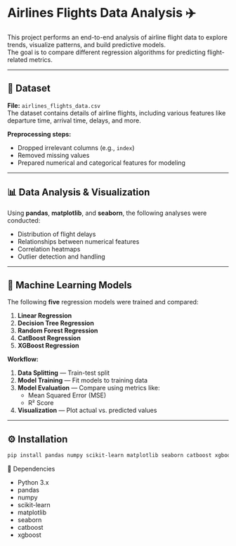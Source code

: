 # Airlines Flights Data Analysis ✈️

This project performs an end-to-end analysis of airline flight data to explore trends, visualize patterns, and build predictive models.  
The goal is to compare different regression algorithms for predicting flight-related metrics.

---

## 📂 Dataset
**File:** `airlines_flights_data.csv`  
The dataset contains details of airline flights, including various features like departure time, arrival time, delays, and more.  

**Preprocessing steps:**
- Dropped irrelevant columns (e.g., `index`)
- Removed missing values
- Prepared numerical and categorical features for modeling

---

## 📊 Data Analysis & Visualization
Using **pandas**, **matplotlib**, and **seaborn**, the following analyses were conducted:
- Distribution of flight delays
- Relationships between numerical features
- Correlation heatmaps
- Outlier detection and handling

---

## 🤖 Machine Learning Models
The following **five** regression models were trained and compared:
1. **Linear Regression**
2. **Decision Tree Regression**
3. **Random Forest Regression**
4. **CatBoost Regression**
5. **XGBoost Regression**

**Workflow:**
1. **Data Splitting** — Train-test split
2. **Model Training** — Fit models to training data
3. **Model Evaluation** — Compare using metrics like:
   - Mean Squared Error (MSE)
   - R² Score
4. **Visualization** — Plot actual vs. predicted values

---

## ⚙️ Installation
```bash
pip install pandas numpy scikit-learn matplotlib seaborn catboost xgboost

```
📌 Dependencies

- Python 3.x
- pandas
- numpy
- scikit-learn
- matplotlib
- seaborn
- catboost
- xgboost

